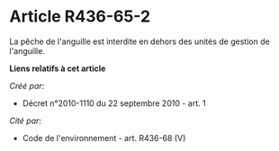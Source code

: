 # Article R436-65-2

La pêche de l'anguille est interdite en dehors des unités de gestion de l'anguille.

**Liens relatifs à cet article**

_Créé par_:

  - Décret n°2010-1110 du 22 septembre 2010 - art. 1

_Cité par_:

  - Code de l'environnement - art. R436-68 (V)
